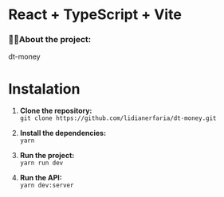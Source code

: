 # React + TypeScript + Vite
### 👩‍💻About the project:
dt-money

# Instalation
1. **Clone the repository:** <br/>
`git clone https://github.com/lidianerfaria/dt-money.git`

2. **Install the dependencies:** <br/>
`yarn`

3. **Run the project:** <br/>
`yarn run dev`

4. **Run the API:** <br/>
`yarn dev:server`
